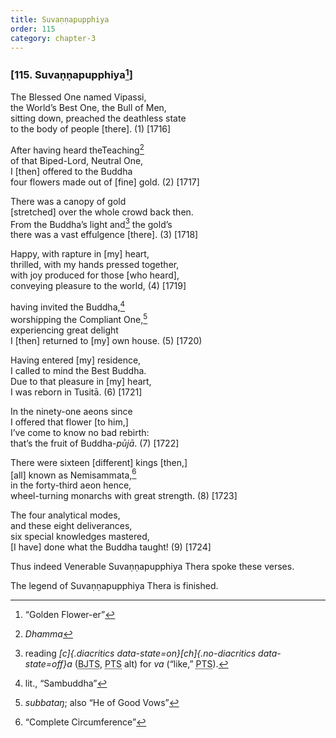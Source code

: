 ```yaml
---
title: Suvaṇṇapupphiya
order: 115
category: chapter-3
---
```


### \[115. Suvaṇṇapupphiya[^1]\]

The Blessed One named Vipassi,  
the World’s Best One, the Bull of Men,  
sitting down, preached the deathless state  
to the body of people \[there\]. (1) \[1716\]

After having heard theTeaching[^2]  
of that Biped-Lord, Neutral One,  
I \[then\] offered to the Buddha  
four flowers made out of \[fine\] gold. (2) \[1717\]

There was a canopy of gold  
\[stretched\] over the whole crowd back then.  
From the Buddha’s light and[^3] the gold’s  
there was a vast effulgence \[there\]. (3) \[1718\]

Happy, with rapture in \[my\] heart,  
thrilled, with my hands pressed together,  
with joy produced for those \[who heard\],  
conveying pleasure to the world, (4) \[1719\]

having invited the Buddha,[^4]  
worshipping the Compliant One,[^5]  
experiencing great delight  
I \[then\] returned to \[my\] own house. (5) \[1720)

Having entered \[my\] residence,  
I called to mind the Best Buddha.  
Due to that pleasure in \[my\] heart,  
I was reborn in Tusitā. (6) \[1721\]

In the ninety-one aeons since  
I offered that flower \[to him,\]  
I’ve come to know no bad rebirth:  
that’s the fruit of Buddha-*pūjā*. (7) \[1722\]

There were sixteen \[different\] kings \[then,\]  
\[all\] known as Nemisammata,[^6]  
in the forty-third aeon hence,  
wheel-turning monarchs with great strength. (8) \[1723\]

The four analytical modes,  
and these eight deliverances,  
six special knowledges mastered,  
\[I have\] done what the Buddha taught! (9) \[1724\]

Thus indeed Venerable Suvaṇṇapupphiya Thera spoke these verses.

The legend of Suvaṇṇapupphiya Thera is finished.

[^1]: “Golden Flower-er”

[^2]: *Dhamma*

[^3]: reading *[c]{.diacritics data-state=on}[ch]{.no-diacritics data-state=off}a* (<abbr title="Buddha Jayanthi Tripitaka Series">BJTS</abbr>, <abbr title="Pali Text Society">PTS</abbr> alt) for *va* (“like,” <abbr title="Pali Text Society">PTS</abbr>).

[^4]: lit., “Sambuddha”

[^5]: *subbataŋ*; also “He of Good Vows”

[^6]: “Complete Circumference”
